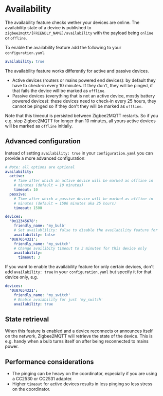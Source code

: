 ---
---
# Availability
The availability feature checks wether your devices are online. The availability state of a device is published to `zigbee2mqtt/[FRIENDLY_NAME]/availability` with the payload being `online` or `offline`.

To enable the availability feature add the following to your `configuration.yaml`.

```yaml
availability: true
```

The availability feature works differently for active and passive devices.
- Active devices (routers or mains powered end devices): by default they have to check-in every 10 minutes. If they don't, they will be pinged, if that fails the device will be marked as `offline`.
- Passive devices (everything that is not an active device, mostly battery powered devices): these devices need to check-in every 25 hours, they cannot be pinged so if they don't they will be marked as `offline`.

Note that this timeout is persisted between Zigbee2MQTT restarts. So if you e.g. stop Zigbee2MQTT for longer than 10 minutes, all yours active devices will be marked as `offline` initially.

## Advanced configuration
Instead of setting `availability: true` in your `configuration.yaml` you can provide a more advanced configuration:

```yaml
# Note: all options are optional
availability:
  active:
    # Time after which an active device will be marked as offline in
    # minutes (default = 10 minutes)
    timeout: 10
  passive:
    # Time after which a passive device will be marked as offline in
    # minutes (default = 1500 minutes aka 25 hours)
    timeout: 1500

devices:
  '0x12345678':
    friendly_name: 'my_bulb'
    # Set availablility: false to disable the availability feature for a specific device
    availability: false
  '0x87654321':
    friendly_name: 'my_switch'
    # Change availibity timeout to 3 minutes for this device only
    availability:
      timeout: 3
```

If you want to enable the availability feature for only certain devices, don't add `availability: true` in your `configuration.yaml` but specify it for that device only, e.g.

```yaml
devices:
  '0x87654321':
    friendly_name: 'my_switch'
    # Enable avaiability for just 'my_switch'
    availability: true
```

## State retrieval
When this feature is enabled and a device reconnects or announces itself on the network, Zigbee2MQTT will retrieve the state of the device. This is e.g. handy when a bulb turns itself on after being reconnected to mains power.

## Performance considerations
- The pinging can be heavy on the coordinator, especially if you are using a CC2530 or CC2531 adapter.
- Higher `timeout` for active devices results in less pinging so less stress on the coordinator.
